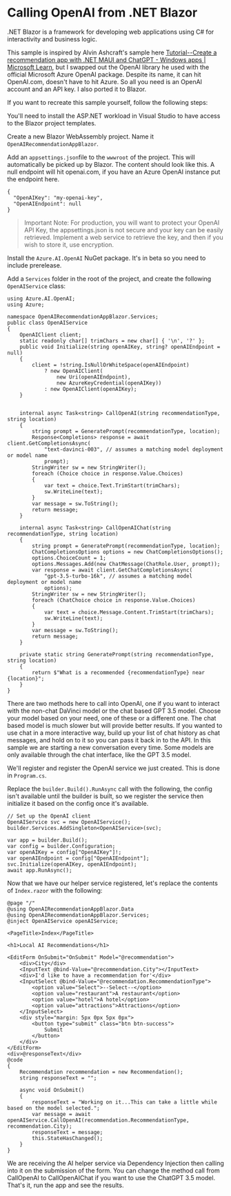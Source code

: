 Calling OpenAI from .NET Blazor
===============================

.NET Blazor is a framework for developing web applications using C# for interactivity and business logic.

This sample is inspired by Alvin Ashcraft's sample here [Tutorial--Create a recommendation app with .NET MAUI and ChatGPT - Windows apps | Microsoft Learn](https://learn.microsoft.com/en-us/windows/apps/windows-dotnet-maui/tutorial-maui-ai), but I swapped out the OpenAI library he used with the official Microsoft Azure OpenAI package. Despite its name, it can hit OpenAI.com, doesn't have to hit Azure. So all you need is an OpenAI account and an API key. I also ported it to Blazor.

If you want to recreate this sample yourself, follow the following steps:

You'll need to install the ASP.NET workload in Visual Studio to have access to the Blazor project templates.

Create a new Blazor WebAssembly project. Name it `OpenAIRecommendationAppBlazor`. 

Add an `appsettings.json`file to the `wwwroot` of the project. This will automatically be picked up by Blazor. The content should look like this. A null endpoint will hit openai.com, if you have an Azure OpenAI instance put the endpoint here.

```
{
  "OpenAIKey": "my-openai-key",
  "OpenAIEndpoint": null
}
```

> Important Note: For production, you will want to protect your OpenAI API Key, the appsettings.json is not secure and your key can be easily retrieved. Implement a web service to retrieve the key, and then if you wish to store it, use encryption.

Install the `Azure.AI.OpenAI` NuGet package. It's in beta so you need to include prerelease. 

Add a `Services` folder in the root of the project, and create the following `OpenAIService` class:

```
using Azure.AI.OpenAI;
using Azure;

namespace OpenAIRecommendationAppBlazor.Services;
public class OpenAIService
{
    OpenAIClient client;
    static readonly char[] trimChars = new char[] { '\n', '?' };
    public void Initialize(string openAIKey, string? openAIEndpoint = null)
    {
        client = !string.IsNullOrWhiteSpace(openAIEndpoint)
            ? new OpenAIClient(
                new Uri(openAIEndpoint),
                new AzureKeyCredential(openAIKey))
            : new OpenAIClient(openAIKey);
    }


    internal async Task<string> CallOpenAI(string recommendationType, string location)
    {
        string prompt = GeneratePrompt(recommendationType, location);
        Response<Completions> response = await client.GetCompletionsAsync(
            "text-davinci-003", // assumes a matching model deployment or model name
            prompt);
        StringWriter sw = new StringWriter();
        foreach (Choice choice in response.Value.Choices)
        {
            var text = choice.Text.TrimStart(trimChars);
            sw.WriteLine(text);
        }
        var message = sw.ToString();
        return message;
    }

    internal async Task<string> CallOpenAIChat(string recommendationType, string location)
    {
        string prompt = GeneratePrompt(recommendationType, location);
        ChatCompletionsOptions options = new ChatCompletionsOptions();
        options.ChoiceCount = 1;
        options.Messages.Add(new ChatMessage(ChatRole.User, prompt));
        var response = await client.GetChatCompletionsAsync(
            "gpt-3.5-turbo-16k", // assumes a matching model deployment or model name
            options);
        StringWriter sw = new StringWriter();
        foreach (ChatChoice choice in response.Value.Choices)
        {
            var text = choice.Message.Content.TrimStart(trimChars);
            sw.WriteLine(text);
        }
        var message = sw.ToString();
        return message;
    }

    private static string GeneratePrompt(string recommendationType, string location)
    {
        return $"What is a recommended {recommendationType} near {location}";
    }
}
```

There are two methods here to call into OpenAI, one if you want to interact with the non-chat DaVinci model or the chat based GPT 3.5 model. Choose your model based on your need, one of these or a different one. The chat based model is much slower but will provide better results. If you wanted to use chat in a more interactive way, build up your list of chat history as chat messages, and hold on to it so you can pass it back in to the API. In this sample we are starting a new conversation every time. Some models are only available through the chat interface, like the GPT 3.5 model.

We'll register and register the OpenAI service we just created. This is done in `Program.cs`.

Replace the `builder.Build().RunAsync` call with the following, the config isn't available until the builder is built, so we register the service then initialize it based on the config once it's available.

```
// Set up the OpenAI client
OpenAIService svc = new OpenAIService();
builder.Services.AddSingleton<OpenAIService>(svc);

var app = builder.Build();
var config = builder.Configuration;
var openAIKey = config["OpenAIKey"]!;
var openAIEndpoint = config["OpenAIEndpoint"];
svc.Initialize(openAIKey, openAIEndpoint); 
await app.RunAsync();
```

Now that we have our helper service registered, let's replace the contents of `Index.razor` with the following:

```
@page "/"
@using OpenAIRecommendationAppBlazor.Data
@using OpenAIRecommendationAppBlazor.Services;
@inject OpenAIService openAIService;

<PageTitle>Index</PageTitle>

<h1>Local AI Recommendations</h1>

<EditForm OnSubmit="OnSubmit" Model="@recommendation">
    <div>City</div>
    <InputText @bind-Value="@recommendation.City"></InputText>
    <div>I'd like to have a recommendation for'</div>
    <InputSelect @bind-Value="@recommendation.RecommendationType">
        <option value="Select">--Select--</option>
        <option value="restaurant">A restaurant</option>
        <option value="hotel">A hotel</option>
        <option value="attractions">Attractions</option>
    </InputSelect>
    <div style="margin: 5px 0px 5px 0px">
        <button type="submit" class="btn btn-success">
            Submit
        </button>
    </div>
</EditForm>
<div>@responseText</div>
@code
{
    Recommendation recommendation = new Recommendation();
    string responseText = "";

    async void OnSubmit()
    {
        responseText = "Working on it...This can take a little while based on the model selected.";
        var message = await openAIService.CallOpenAI(recommendation.RecommendationType, recommendation.City);
        responseText = message;
        this.StateHasChanged();
    }
}
```

We are receiving the AI helper service via Dependency Injection then calling into it on the submission of the form. You can change the method call from CallOpenAI to CallOpenAIChat if you want to use the ChatGPT 3.5 model. That's it, run the app and see the results.


